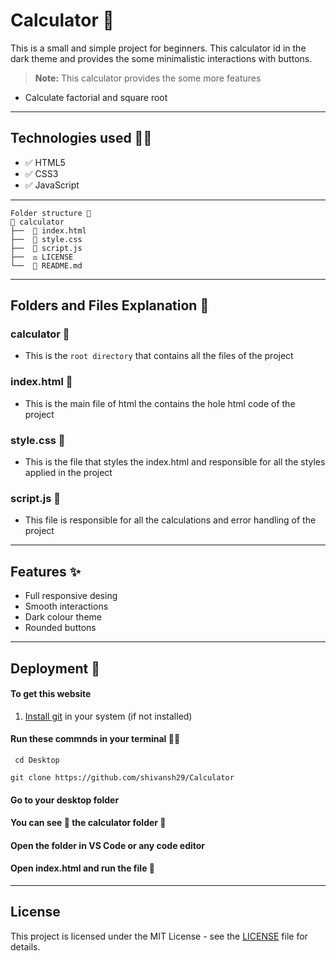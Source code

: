 # Calculator 🧮

This is a small and simple project for beginners. This calculator id in the dark theme and provides the some minimalistic interactions with buttons.

> **Note:** This calculator provides the some more features 
- Calculate factorial and square root 



---

## Technologies used 🧑‍💻
- ✅ HTML5
- ✅ CSS3
- ✅ JavaScript  

---
```
Folder structure 📁
📁 calculator
├──  📄 index.html
├──  📄 style.css
├──  📄 script.js
├──  ⚖️ LICENSE
└──  📄 README.md
```
---

## Folders and Files Explanation 🧾
### **calculator 📂**
- This is the `root directory` that contains all the files of the project

### **index.html 📑**
- This is the main file of html the contains the hole html code of the project

### **style.css 📑**
- This is the file that styles the index.html and responsible for all the styles applied in the project

### **script.js 📑**
- This file is responsible for all the calculations and error handling of the project

---
## Features ✨
- Full responsive desing
- Smooth interactions
- Dark colour theme
- Rounded buttons
---
## Deployment 🚀
#### To get this website
1. [Install git](https://git-scm.com/downloads) in your system (if not installed)
#### Run these commnds in your terminal 🧑‍💻
```
 cd Desktop
 ```
```
git clone https://github.com/shivansh29/Calculator
```

#### Go to your desktop  folder 
#### You can see 👀 the calculator folder 📁
#### Open the folder in VS Code or any code editor
#### Open index.html and run the file 📄 
---
## License
This project is licensed under the MIT License - see the [LICENSE](./LICENSE) file for details.
